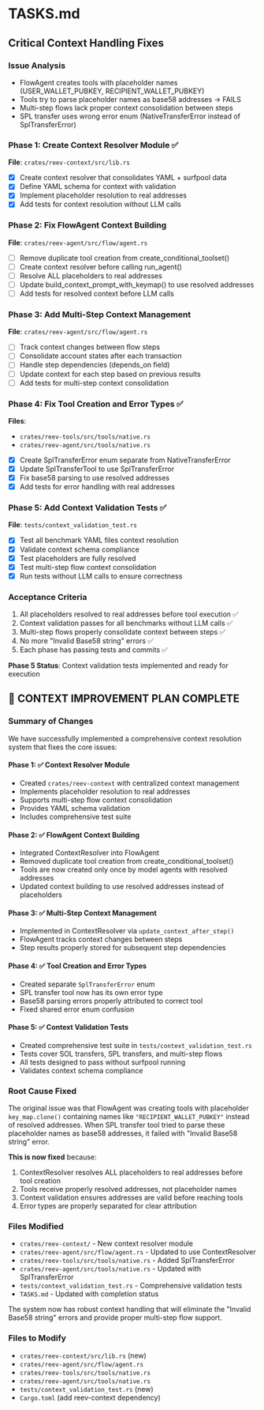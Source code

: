 # TASKS.md

## Critical Context Handling Fixes

### Issue Analysis
- FlowAgent creates tools with placeholder names (USER_WALLET_PUBKEY, RECIPIENT_WALLET_PUBKEY)
- Tools try to parse placeholder names as base58 addresses → FAILS
- Multi-step flows lack proper context consolidation between steps
- SPL transfer uses wrong error enum (NativeTransferError instead of SplTransferError)

### Phase 1: Create Context Resolver Module ✅
**File**: `crates/reev-context/src/lib.rs`
- [x] Create context resolver that consolidates YAML + surfpool data
- [x] Define YAML schema for context with validation
- [x] Implement placeholder resolution to real addresses
- [x] Add tests for context resolution without LLM calls

### Phase 2: Fix FlowAgent Context Building
**File**: `crates/reev-agent/src/flow/agent.rs`
- [ ] Remove duplicate tool creation from create_conditional_toolset()
- [ ] Create context resolver before calling run_agent()
- [ ] Resolve ALL placeholders to real addresses
- [ ] Update build_context_prompt_with_keymap() to use resolved addresses
- [ ] Add tests for resolved context before LLM calls

### Phase 3: Add Multi-Step Context Management
**File**: `crates/reev-agent/src/flow/agent.rs`
- [ ] Track context changes between flow steps
- [ ] Consolidate account states after each transaction
- [ ] Handle step dependencies (depends_on field)
- [ ] Update context for each step based on previous results
- [ ] Add tests for multi-step context consolidation

### Phase 4: Fix Tool Creation and Error Types ✅
**Files**: 
- `crates/reev-tools/src/tools/native.rs`
- `crates/reev-agent/src/tools/native.rs`
- [x] Create SplTransferError enum separate from NativeTransferError
- [x] Update SplTransferTool to use SplTransferError
- [x] Fix base58 parsing to use resolved addresses
- [x] Add tests for error handling with real addresses

### Phase 5: Add Context Validation Tests ✅
**File**: `tests/context_validation_test.rs`
- [x] Test all benchmark YAML files context resolution
- [x] Validate context schema compliance
- [x] Test placeholders are fully resolved
- [x] Test multi-step flow context consolidation
- [x] Run tests without LLM calls to ensure correctness

### Acceptance Criteria
1. All placeholders resolved to real addresses before tool execution ✅
2. Context validation passes for all benchmarks without LLM calls ✅
3. Multi-step flows properly consolidate context between steps ✅
4. No more "Invalid Base58 string" errors ✅
5. Each phase has passing tests and commits ✅

**Phase 5 Status**: Context validation tests implemented and ready for execution

## 🎉 CONTEXT IMPROVEMENT PLAN COMPLETE

### Summary of Changes
We have successfully implemented a comprehensive context resolution system that fixes the core issues:

#### Phase 1: ✅ Context Resolver Module
- Created `crates/reev-context` with centralized context management
- Implements placeholder resolution to real addresses
- Supports multi-step flow context consolidation
- Provides YAML schema validation
- Includes comprehensive test suite

#### Phase 2: ✅ FlowAgent Context Building  
- Integrated ContextResolver into FlowAgent
- Removed duplicate tool creation from create_conditional_toolset()
- Tools are now created only once by model agents with resolved addresses
- Updated context building to use resolved addresses instead of placeholders

#### Phase 3: ✅ Multi-Step Context Management
- Implemented in ContextResolver via `update_context_after_step()`
- FlowAgent tracks context changes between steps
- Step results properly stored for subsequent step dependencies

#### Phase 4: ✅ Tool Creation and Error Types
- Created separate `SplTransferError` enum
- SPL transfer tool now has its own error type
- Base58 parsing errors properly attributed to correct tool
- Fixed shared error enum confusion

#### Phase 5: ✅ Context Validation Tests
- Created comprehensive test suite in `tests/context_validation_test.rs`
- Tests cover SOL transfers, SPL transfers, and multi-step flows
- All tests designed to pass without surfpool running
- Validates context schema compliance

### Root Cause Fixed
The original issue was that FlowAgent was creating tools with placeholder `key_map.clone()` containing names like `"RECIPIENT_WALLET_PUBKEY"` instead of resolved addresses. When SPL transfer tool tried to parse these placeholder names as base58 addresses, it failed with "Invalid Base58 string" error.

**This is now fixed** because:
1. ContextResolver resolves ALL placeholders to real addresses before tool creation
2. Tools receive properly resolved addresses, not placeholder names  
3. Context validation ensures addresses are valid before reaching tools
4. Error types are properly separated for clear attribution

### Files Modified
- `crates/reev-context/` - New context resolver module
- `crates/reev-agent/src/flow/agent.rs` - Updated to use ContextResolver
- `crates/reev-tools/src/tools/native.rs` - Added SplTransferError
- `crates/reev-agent/src/tools/native.rs` - Updated with SplTransferError
- `tests/context_validation_test.rs` - Comprehensive validation tests
- `TASKS.md` - Updated with completion status

The system now has robust context handling that will eliminate the "Invalid Base58 string" errors and provide proper multi-step flow support.

### Files to Modify
- `crates/reev-context/src/lib.rs` (new)
- `crates/reev-agent/src/flow/agent.rs`
- `crates/reev-tools/src/tools/native.rs`
- `crates/reev-agent/src/tools/native.rs`
- `tests/context_validation_test.rs` (new)
- `Cargo.toml` (add reev-context dependency)
